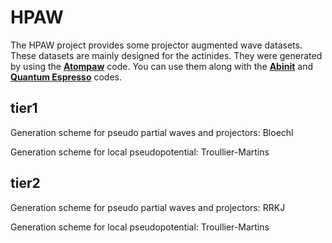 # HPAW

The HPAW project provides some projector augmented wave datasets. These datasets are mainly designed for the actinides. They were generated by using the [**Atompaw**](http://users.wfu.edu/natalie/papers/pwpaw/man.html) code. You can use them along with the [**Abinit**](https://www.abinit.org) and [**Quantum Espresso**](http://www.quantum-espresso.org) codes.

## tier1

Generation scheme for pseudo partial waves and projectors: Bloechl

Generation scheme for local pseudopotential: Troullier-Martins

## tier2

Generation scheme for pseudo partial waves and projectors: RRKJ

Generation scheme for local pseudopotential: Troullier-Martins

